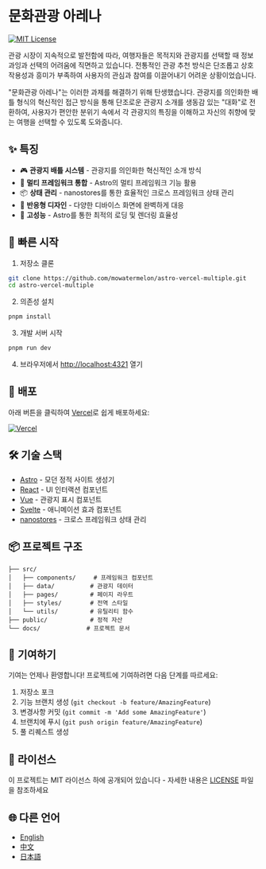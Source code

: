 # 문화관광 아레나

[![MIT License](https://img.shields.io/badge/License-MIT-green.svg)](https://choosealicense.com/licenses/mit/)

관광 시장이 지속적으로 발전함에 따라, 여행자들은 목적지와 관광지를 선택할 때 정보 과잉과 선택의 어려움에 직면하고 있습니다. 전통적인 관광 추천 방식은 단조롭고 상호작용성과 흥미가 부족하여 사용자의 관심과 참여를 이끌어내기 어려운 상황이었습니다.

"문화관광 아레나"는 이러한 과제를 해결하기 위해 탄생했습니다. 관광지를 의인화한 배틀 형식의 혁신적인 접근 방식을 통해 단조로운 관광지 소개를 생동감 있는 "대화"로 전환하여, 사용자가 편안한 분위기 속에서 각 관광지의 특징을 이해하고 자신의 취향에 맞는 여행을 선택할 수 있도록 도와줍니다.

## ✨ 특징

- 🎮 **관광지 배틀 시스템** - 관광지를 의인화한 혁신적인 소개 방식
- 🎯 **멀티 프레임워크 통합** - Astro의 멀티 프레임워크 기능 활용
- 📦 **상태 관리** - nanostores를 통한 효율적인 크로스 프레임워크 상태 관리
- 🎨 **반응형 디자인** - 다양한 디바이스 화면에 완벽하게 대응
- 🚀 **고성능** - Astro를 통한 최적의 로딩 및 렌더링 효율성

## 🚀 빠른 시작

1. 저장소 클론

```bash
git clone https://github.com/mowatermelon/astro-vercel-multiple.git
cd astro-vercel-multiple
```

2. 의존성 설치

```bash
pnpm install
```

3. 개발 서버 시작

```bash
pnpm run dev
```

4. 브라우저에서 [http://localhost:4321](http://localhost:4321) 열기

## 🚀 배포

아래 버튼을 클릭하여 [Vercel](https://vercel.com/new?utm_medium=default-template&filter=next.js&utm_source=github&utm_campaign=astro-vercel-multiple)로 쉽게 배포하세요:

[![Vercel](https://vercel.com/button)](https://vercel.com/new/git/external?repository-url=https://github.com/mowatermelon/astro-vercel-multiple)

## 🛠️ 기술 스택

- [Astro](https://astro.build) - 모던 정적 사이트 생성기
- [React](https://reactjs.org) - UI 인터랙션 컴포넌트
- [Vue](https://vuejs.org) - 관광지 표시 컴포넌트
- [Svelte](https://svelte.dev) - 애니메이션 효과 컴포넌트
- [nanostores](https://github.com/nanostores/nanostores) - 크로스 프레임워크 상태 관리

## 📦 프로젝트 구조

```
├── src/
│   ├── components/     # 프레임워크 컴포넌트
│   ├── data/          # 관광지 데이터
│   ├── pages/         # 페이지 라우트
│   ├── styles/        # 전역 스타일
│   └── utils/         # 유틸리티 함수
├── public/            # 정적 자산
└── docs/             # 프로젝트 문서
```

## 🤝 기여하기

기여는 언제나 환영합니다! 프로젝트에 기여하려면 다음 단계를 따르세요:

1. 저장소 포크
2. 기능 브랜치 생성 (`git checkout -b feature/AmazingFeature`)
3. 변경사항 커밋 (`git commit -m 'Add some AmazingFeature'`)
4. 브랜치에 푸시 (`git push origin feature/AmazingFeature`)
5. 풀 리퀘스트 생성

## 📄 라이선스

이 프로젝트는 MIT 라이선스 하에 공개되어 있습니다 - 자세한 내용은 [LICENSE](LICENSE) 파일을 참조하세요

## 🌐 다른 언어

- [English](README.md)
- [中文](README.zh.md)
- [日本語](README.ja.md)